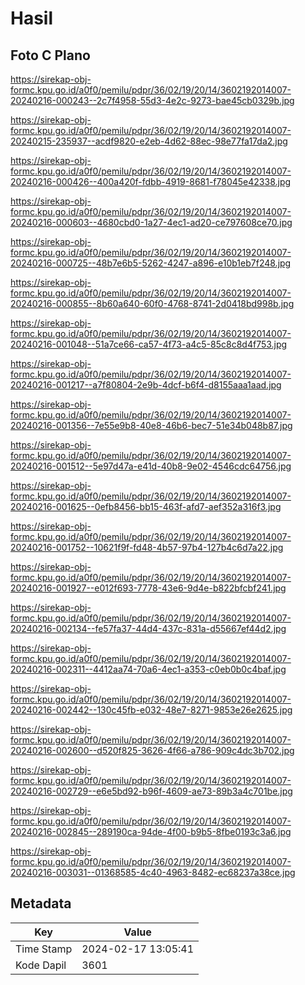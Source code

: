 # Hasil

## Foto C Plano

https://sirekap-obj-formc.kpu.go.id/a0f0/pemilu/pdpr/36/02/19/20/14/3602192014007-20240216-000243--2c7f4958-55d3-4e2c-9273-bae45cb0329b.jpg

https://sirekap-obj-formc.kpu.go.id/a0f0/pemilu/pdpr/36/02/19/20/14/3602192014007-20240215-235937--acdf9820-e2eb-4d62-88ec-98e77fa17da2.jpg

https://sirekap-obj-formc.kpu.go.id/a0f0/pemilu/pdpr/36/02/19/20/14/3602192014007-20240216-000426--400a420f-fdbb-4919-8681-f78045e42338.jpg

https://sirekap-obj-formc.kpu.go.id/a0f0/pemilu/pdpr/36/02/19/20/14/3602192014007-20240216-000603--4680cbd0-1a27-4ec1-ad20-ce797608ce70.jpg

https://sirekap-obj-formc.kpu.go.id/a0f0/pemilu/pdpr/36/02/19/20/14/3602192014007-20240216-000725--48b7e6b5-5262-4247-a896-e10b1eb7f248.jpg

https://sirekap-obj-formc.kpu.go.id/a0f0/pemilu/pdpr/36/02/19/20/14/3602192014007-20240216-000855--8b60a640-60f0-4768-8741-2d0418bd998b.jpg

https://sirekap-obj-formc.kpu.go.id/a0f0/pemilu/pdpr/36/02/19/20/14/3602192014007-20240216-001048--51a7ce66-ca57-4f73-a4c5-85c8c8d4f753.jpg

https://sirekap-obj-formc.kpu.go.id/a0f0/pemilu/pdpr/36/02/19/20/14/3602192014007-20240216-001217--a7f80804-2e9b-4dcf-b6f4-d8155aaa1aad.jpg

https://sirekap-obj-formc.kpu.go.id/a0f0/pemilu/pdpr/36/02/19/20/14/3602192014007-20240216-001356--7e55e9b8-40e8-46b6-bec7-51e34b048b87.jpg

https://sirekap-obj-formc.kpu.go.id/a0f0/pemilu/pdpr/36/02/19/20/14/3602192014007-20240216-001512--5e97d47a-e41d-40b8-9e02-4546cdc64756.jpg

https://sirekap-obj-formc.kpu.go.id/a0f0/pemilu/pdpr/36/02/19/20/14/3602192014007-20240216-001625--0efb8456-bb15-463f-afd7-aef352a316f3.jpg

https://sirekap-obj-formc.kpu.go.id/a0f0/pemilu/pdpr/36/02/19/20/14/3602192014007-20240216-001752--10621f9f-fd48-4b57-97b4-127b4c6d7a22.jpg

https://sirekap-obj-formc.kpu.go.id/a0f0/pemilu/pdpr/36/02/19/20/14/3602192014007-20240216-001927--e012f693-7778-43e6-9d4e-b822bfcbf241.jpg

https://sirekap-obj-formc.kpu.go.id/a0f0/pemilu/pdpr/36/02/19/20/14/3602192014007-20240216-002134--fe57fa37-44d4-437c-831a-d55667ef44d2.jpg

https://sirekap-obj-formc.kpu.go.id/a0f0/pemilu/pdpr/36/02/19/20/14/3602192014007-20240216-002311--4412aa74-70a6-4ec1-a353-c0eb0b0c4baf.jpg

https://sirekap-obj-formc.kpu.go.id/a0f0/pemilu/pdpr/36/02/19/20/14/3602192014007-20240216-002442--130c45fb-e032-48e7-8271-9853e26e2625.jpg

https://sirekap-obj-formc.kpu.go.id/a0f0/pemilu/pdpr/36/02/19/20/14/3602192014007-20240216-002600--d520f825-3626-4f66-a786-909c4dc3b702.jpg

https://sirekap-obj-formc.kpu.go.id/a0f0/pemilu/pdpr/36/02/19/20/14/3602192014007-20240216-002729--e6e5bd92-b96f-4609-ae73-89b3a4c701be.jpg

https://sirekap-obj-formc.kpu.go.id/a0f0/pemilu/pdpr/36/02/19/20/14/3602192014007-20240216-002845--289190ca-94de-4f00-b9b5-8fbe0193c3a6.jpg

https://sirekap-obj-formc.kpu.go.id/a0f0/pemilu/pdpr/36/02/19/20/14/3602192014007-20240216-003031--01368585-4c40-4963-8482-ec68237a38ce.jpg


## Metadata

| Key        | Value               |
| ---------- | ------------------- |
| Time Stamp | 2024-02-17 13:05:41 |
| Kode Dapil | 3601                |



